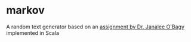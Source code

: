 # markov
A random text generator based on an [assignment by Dr. Janalee O'Bagy](http://www2.cs.arizona.edu/classes/cs120/spring19/ASSIGNMENTS/assg04/writer-bot.html) implemented in Scala
